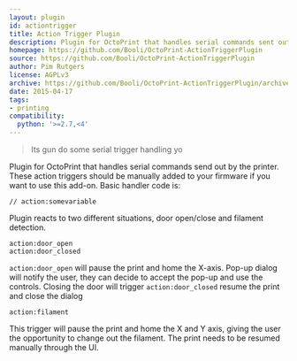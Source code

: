 ```yaml
---
layout: plugin
id: actiontrigger
title: Action Trigger Plugin
description: Plugin for OctoPrint that handles serial commands sent out by the printer.
homepage: https://github.com/Booli/OctoPrint-ActionTriggerPlugin
source: https://github.com/Booli/OctoPrint-ActionTriggerPlugin
author: Pim Rutgers
license: AGPLv3
archive: https://github.com/Booli/OctoPrint-ActionTriggerPlugin/archive/master.zip
date: 2015-04-17
tags:
- printing
compatibility:
  python: '>=2.7,<4'
---
```


> Its gun do some serial trigger handling yo

Plugin for OctoPrint that handles serial commands send out by the printer. These action triggers should be manually added to your firmware if you want to use this add-on.  Basic handler code is:

    // action:somevariable

Plugin reacts to two different situations, door open/close and filament detection.

    action:door_open
    action:door_closed

``action:door_open`` will pause the print and home the X-axis. Pop-up dialog will notify the user, they can decide to accept the pop-up and use the controls. Closing the door will trigger ``action:door_closed`` resume the print and close the dialog

    action:filament

This trigger will pause the print and home the X and Y axis, giving the user the opportunity to change out the filament. The print needs to be resumed manually through the UI.
